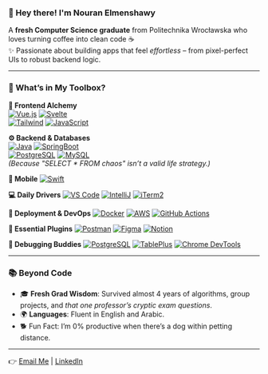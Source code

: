 ### 🌟 Hey there! I'm Nouran Elmenshawy
A **fresh Computer Science graduate** from Politechnika Wrocławska who loves turning coffee into clean code ☕️  
✨ Passionate about building apps that feel *effortless* – from pixel-perfect UIs to robust backend logic.  

---

### 🧰 What’s in My Toolbox?  
**🎨 Frontend Alchemy**  
[![Vue.js](https://img.shields.io/badge/-Vue.js-4FC08D?logo=vuedotjs&logoColor=white)](https://vuejs.org/) [![Svelte](https://img.shields.io/badge/-Svelte-FF3E00?logo=svelte&logoColor=white)](https://svelte.dev/)  
[![Tailwind](https://img.shields.io/badge/-Tailwind_CSS-06B6D4?logo=tailwindcss&logoColor=white)](https://tailwindcss.com/) [![JavaScript](https://img.shields.io/badge/-JavaScript-F7DF1E?logo=javascript&logoColor=black)](https://developer.mozilla.org/en-US/docs/Web/JavaScript)  

**⚙️ Backend & Databases**  
[![Java](https://img.shields.io/badge/-Java-007396?logo=openjdk&logoColor=white)](https://www.java.com/) [![SpringBoot](https://img.shields.io/badge/-Spring_Boot-6DB33F?logo=springboot&logoColor=white)](https://spring.io/)  
[![PostgreSQL](https://img.shields.io/badge/-PostgreSQL-4169E1?logo=postgresql&logoColor=white)](https://www.postgresql.org/) [![MySQL](https://img.shields.io/badge/-MySQL-4479A1?logo=mysql&logoColor=white)](https://www.mysql.com/)  
*(Because "SELECT * FROM chaos" isn’t a valid life strategy.)*  

**📱 Mobile**
[![Swift](https://img.shields.io/badge/-Swift-F05138?logo=swift&logoColor=white)](https://developer.apple.com/swift/)

**💻 Daily Drivers**
[![VS Code](https://img.shields.io/badge/-VS%20Code-007ACC?logo=visual-studio-code&logoColor=white)](https://code.visualstudio.com/)
[![IntelliJ](https://img.shields.io/badge/-IntelliJ%20IDEA-000000?logo=intellij-idea&logoColor=white)](https://www.jetbrains.com/idea/)
[![iTerm2](https://img.shields.io/badge/-iTerm2-000000?logo=iterm2&logoColor=white)](https://iterm2.com/)

**🚀 Deployment & DevOps**
[![Docker](https://img.shields.io/badge/-Docker-2496ED?logo=docker&logoColor=white)](https://www.docker.com/)
[![AWS](https://img.shields.io/badge/-AWS-232F3E?logo=amazon-aws&logoColor=white)](https://aws.amazon.com/)
[![GitHub Actions](https://img.shields.io/badge/-GitHub%20Actions-2088FF?logo=github-actions&logoColor=white)](https://github.com/features/actions)

**🔌 Essential Plugins**
[![Postman](https://img.shields.io/badge/-Postman-FF6C37?logo=postman&logoColor=white)](https://www.postman.com/)
[![Figma](https://img.shields.io/badge/-Figma-F24E1E?logo=figma&logoColor=white)](https://www.figma.com/)
[![Notion](https://img.shields.io/badge/-Notion-000000?logo=notion&logoColor=white)](https://www.notion.so/)

**🐞 Debugging Buddies**
[![PostgreSQL](https://img.shields.io/badge/-PostgreSQL-4169E1?logo=postgresql&logoColor=white)](https://www.postgresql.org/)
[![TablePlus](https://img.shields.io/badge/-TablePlus-1E1E1E?logo=tableplus&logoColor=white)](https://tableplus.com/)
[![Chrome DevTools](https://img.shields.io/badge/-DevTools-4285F4?logo=google-chrome&logoColor=white)](https://developer.chrome.com/docs/devtools/)

---

### 📚 Beyond Code  
- 🎓 **Fresh Grad Wisdom**: Survived almost 4 years of algorithms, group projects, and *that one professor’s cryptic exam questions*.  
- 🌍 **Languages**: Fluent in English and Arabic.
- 🐕 Fun Fact: I’m 0% productive when there’s a dog within petting distance.

---

👉 [Email Me](mailto:nouranElmenshawy@gmail.com) | [LinkedIn](https://www.linkedin.com/in/nouran-elmenshawy/)
